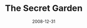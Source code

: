 ---
layout: productions
title: The Secret Garden
date: 2008-12-31
opening_date: 2008-12-31
approx_date: year
Theatre: Theatre Jacksonville
venue: Harold K. Smith Playhouse
cast:
crew:
- Director: Michael Lipp
---